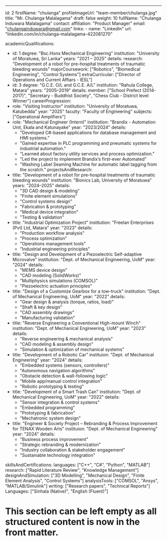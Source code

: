 ---
id: 2
firstName: "chulanga"
profileImageUrl: "team-member/chulanga.jpg"
title: "Mr. Chulanga Malalagama"
draft: false
weight: 10
fullName: "Chulanga Induwara Malalagama"
contact:
  affiliation: "Product Manager"
  email: "chulangainduwara@gmail.com"
  links:
    - name: "LinkedIn"
      url: "linkedin.com/in/chulanga-malalagama-422081270"

academicQualifications:
  - id: 1
    degree: "Bsc.Hons Mechanical Engineering"
    institution: "University of Moratuwa, Sri Lanka"
    years: "2021 – 2025"
    details:
      research: "Development of a robot for pre-hospital treatments of traumatic bleeding wounds"
      majorCoursework: ["Robotics", "Biomedical Engineering", "Control Systems"]
      extraCurricular: ["Director of Operations and Current Affiars - IESL"]
  - id: 3
    degree: "G.C.E. O/L and G.C.E. A/L"
    institution: "Rahula College, Matara"
    years: "2005–2019"
    details:
      member: ["School Prefect (2014-2017)", "Secretary - Buddhist Society", "Chess Club - District level Winner"]
careerProgression:
  - role: "Visiting Instructor"
    institution: "University of Moratuwa, Katubedda"
    year: "2025"
    faculty: "Faculty of Engineering"
    subjects: ["Operational Amplifiers"]
  - role: "Mechanical Engineer (Intern)"
    institution: "Brandix - Automation Unit, Ekala and Katunayake"
    year: "2023/2024"
    details:
      - "Developed C#-based applications for database management and HMI systems."
      - "Gained expertise in PLC programming and pneumatic systems for industrial automation." 
      - "Learned about factory utility services and process optimization."
      - "Led the project to implement Brandix’s first-ever Automated"
      - "Washing Label Seaming Machine for automatic label tagging from the scratch."
projectsAndResearch:
  - title: "Development of a robot for pre-hospital treatments of traumatic bleeding wounds"
    institution: "Bionics Lab, University of Moratuwa"
    years: "2024–2025"
    details:
      - "3D CAD design & modeling"
      - "Finite element simulations"
      - "Control systems design"
      - "Fabrication & prototyping"
      - "Medical device integration"
      - "Testing & validation"
  - title: "Industrial Optimization Project"
    institution: "Freelan Enterprises (Pvt) Ltd, Matara"
    year: "2023"
    details:
      - "Production workflow analysis"
      - "Process optimization"
      - "Operations management tools"
      - "Industrial engineering principles"
  - title: "Design and Development of a Piezoelectric Self-adaptive Microvalve"
    institution: "Dept. of Mechanical Engineering, UoM"
    year: "2024"
    details:
      - "MEMS device design"
      - "CAD modeling (SolidWorks)"
      - "Multiphysics simulations (COMSOL)"
      - "Piezoelectric actuation principles"
  - title: "Design of a Customize Gearbox for a tow-truck"
    institution: "Dept. of Mechanical Engineering, UoM"
    year: "2022"
    details:
      - "Gear design & analysis (torque, ratios, load)"
      - "Shaft & key design"
      - "CAD assembly drawings"
      - "Manufacturing validation"
  - title: "Reverse Engineering a Conventional High-mount Winch"
    institution: "Dept. of Mechanical Engineering, UoM"
    year: "2023"
    details:
      - "Reverse engineering & mechanical analysis"
      - "CAD modeling & assembly design"
      - "Simulation & optimization of mechanical systems"
  - title: "Development of a Robotic Car"
    instituion: "Dept. of Mechanical Engineering"
    year: "2024"
    details:
      - "Embedded systems (sensors, controllers)"
      - "Autonomous navigation algorithms"
      - "Obstacle detection & wall-following logic"
      - "Mobile app/manual control integration"
      - "Robotic prototyping & testing"
  - title: "Development of a Smart Trash Can"
    institution: "Dept. of Mechanical Engineering, UoM"
    year: "2022"
    details:
      - "Sensor integration & control systems"
      - "Embedded programming"
      - "Prototyping & fabrication"
      - "Mechatronic system design"
  - title: "Engineer & Society Project – Rebranding & Process Improvement for TENAX Wooden Arts"
    instituion: "Dept. of Mechanical Engineering"
    year: "2024"
    details: 
      - "Business process improvement"
      - "Strategic rebranding & modernization"
      - "Industry collaboration & stakeholder engagement"
      - "Sustainable technology integration"

skillsAndCertifications:
  languages: ["C++", "C#", "Python", "MATLAB"]
  research: ["Rapid Literature Review", "Knowledge Management"]
  designAndSimulation: ["3D Modelling", "Mechanical Design", "Finite Element Analysis", "Control Systems"]
  analysisTools: ["COMSOL", "Ansys", "MATLAB/Simulink"]
  writing: ["Research papers", "Technical Reports"]
  Languages: ["Sinhala (Native)", "English (Fluent)"]
# This section can be left empty as all structured content is now in the front matter.